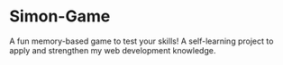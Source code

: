 # Simon-Game
A fun memory-based game to test your skills! A self-learning project to apply and strengthen my web development knowledge.
